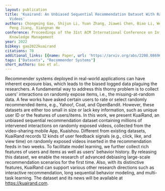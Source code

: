 ```yaml
---
layout: publication
title: 'Kuairand: An Unbiased Sequential Recommendation Dataset With Randomly Exposed
  Videos'
authors: Chongming Gao, Shijun Li, Yuan Zhang, Jiawei Chen, Biao Li, Wenqiang Lei,
  Peng Jiang, Xiangnan He
conference: Proceedings of the 31st ACM International Conference on Information &amp;
  Knowledge Management
year: 2022
bibkey: gao2022kuairand
citations: 70
additional_links: [{name: Paper, url: 'https://arxiv.org/abs/2208.08696'}]
tags: ["Datasets", "Recommender Systems"]
short_authors: Gao et al.
---
```

Recommender systems deployed in real-world applications can have inherent
exposure bias, which leads to the biased logged data plaguing the researchers.
A fundamental way to address this thorny problem is to collect users'
interactions on randomly expose items, i.e., the missing-at-random data. A few
works have asked certain users to rate or select randomly recommended items,
e.g., Yahoo!, Coat, and OpenBandit. However, these datasets are either too
small in size or lack key information, such as unique user ID or the features
of users/items. In this work, we present KuaiRand, an unbiased sequential
recommendation dataset containing millions of intervened interactions on
randomly exposed videos, collected from the video-sharing mobile App, Kuaishou.
Different from existing datasets, KuaiRand records 12 kinds of user feedback
signals (e.g., click, like, and view time) on randomly exposed videos inserted
in the recommendation feeds in two weeks. To facilitate model learning, we
further collect rich features of users and items as well as users' behavior
history. By releasing this dataset, we enable the research of advanced
debiasing large-scale recommendation scenarios for the first time. Also, with
its distinctive features, KuaiRand can support various other research
directions such as interactive recommendation, long sequential behavior
modeling, and multi-task learning. The dataset and its news will be available
at https://kuairand.com.